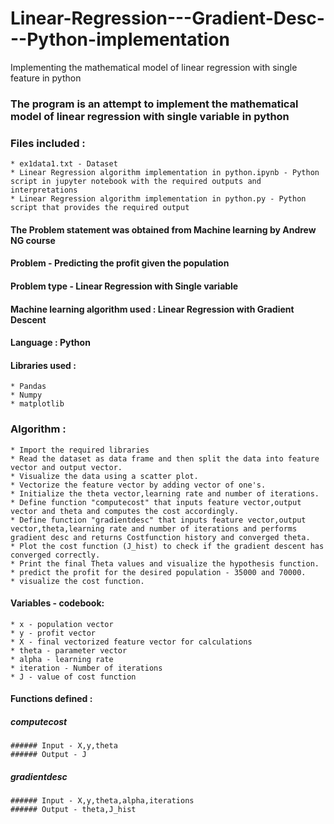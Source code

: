 # Linear-Regression---Gradient-Desc---Python-implementation
Implementing the mathematical model of linear regression with single feature in python

### The program is an attempt to implement the mathematical model of linear regression with single variable in python

### Files included :
	* ex1data1.txt - Dataset 
	* Linear Regression algorithm implementation in python.ipynb - Python script in jupyter notebook with the required outputs and interpretations
	* Linear Regression algorithm implementation in python.py - Python script that provides the required output
	
#### The Problem statement was obtained from Machine learning by Andrew NG course

#### Problem - Predicting the profit given the population

#### Problem type - Linear Regression with Single variable

#### Machine learning algorithm used : Linear Regression with Gradient Descent

#### Language : Python

#### Libraries used :
	* Pandas
	* Numpy
	* matplotlib

### Algorithm :
	* Import the required libraries
	* Read the dataset as data frame and then split the data into feature vector and output vector.
	* Visualize the data using a scatter plot.
	* Vectorize the feature vector by adding vector of one's.
	* Initialize the theta vector,learning rate and number of iterations.
	* Define function "computecost" that inputs feature vector,output vector and theta and computes the cost accordingly.
	* Define function "gradientdesc" that inputs feature vector,output vector,theta,learning rate and number of iterations and performs gradient desc and returns Costfunction history and converged theta.
	* Plot the cost function (J_hist) to check if the gradient descent has converged correctly.
	* Print the final Theta values and visualize the hypothesis function.
	* predict the profit for the desired population - 35000 and 70000.
	* visualize the cost function.

#### Variables - codebook:
	* x - population vector
	* y - profit vector
	* X - final vectorized feature vector for calculations
	* theta - parameter vector
	* alpha - learning rate
	* iteration - Number of iterations
	* J - value of cost function
#### Functions defined :

##### computecost 
	###### Input - X,y,theta
	###### Output - J

##### gradientdesc
	###### Input - X,y,theta,alpha,iterations
	###### Output - theta,J_hist
	